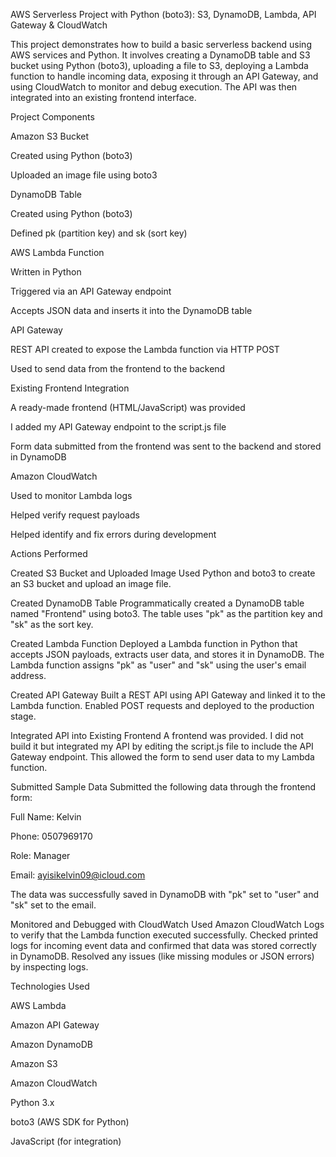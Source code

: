 AWS Serverless Project with Python (boto3): S3, DynamoDB, Lambda, API Gateway & CloudWatch

This project demonstrates how to build a basic serverless backend using AWS services and Python. It involves creating a DynamoDB table and S3 bucket using Python (boto3), uploading a file to S3, deploying a Lambda function to handle incoming data, exposing it through an API Gateway, and using CloudWatch to monitor and debug execution. The API was then integrated into an existing frontend interface.

Project Components

Amazon S3 Bucket

Created using Python (boto3)

Uploaded an image file using boto3

DynamoDB Table

Created using Python (boto3)

Defined pk (partition key) and sk (sort key)

AWS Lambda Function

Written in Python

Triggered via an API Gateway endpoint

Accepts JSON data and inserts it into the DynamoDB table

API Gateway

REST API created to expose the Lambda function via HTTP POST

Used to send data from the frontend to the backend

Existing Frontend Integration

A ready-made frontend (HTML/JavaScript) was provided

I added my API Gateway endpoint to the script.js file

Form data submitted from the frontend was sent to the backend and stored in DynamoDB

Amazon CloudWatch

Used to monitor Lambda logs

Helped verify request payloads

Helped identify and fix errors during development

Actions Performed

Created S3 Bucket and Uploaded Image
Used Python and boto3 to create an S3 bucket and upload an image file.

Created DynamoDB Table
Programmatically created a DynamoDB table named "Frontend" using boto3. The table uses "pk" as the partition key and "sk" as the sort key.

Created Lambda Function
Deployed a Lambda function in Python that accepts JSON payloads, extracts user data, and stores it in DynamoDB. The Lambda function assigns "pk" as "user" and "sk" using the user's email address.

Created API Gateway
Built a REST API using API Gateway and linked it to the Lambda function. Enabled POST requests and deployed to the production stage.

Integrated API into Existing Frontend
A frontend was provided. I did not build it but integrated my API by editing the script.js file to include the API Gateway endpoint. This allowed the form to send user data to my Lambda function.

Submitted Sample Data
Submitted the following data through the frontend form:

Full Name: Kelvin

Phone: 0507969170

Role: Manager

Email: ayisikelvin09@icloud.com

The data was successfully saved in DynamoDB with "pk" set to "user" and "sk" set to the email.

Monitored and Debugged with CloudWatch
Used Amazon CloudWatch Logs to verify that the Lambda function executed successfully. Checked printed logs for incoming event data and confirmed that data was stored correctly in DynamoDB. Resolved any issues (like missing modules or JSON errors) by inspecting logs.

Technologies Used

AWS Lambda

Amazon API Gateway

Amazon DynamoDB

Amazon S3

Amazon CloudWatch

Python 3.x

boto3 (AWS SDK for Python)

JavaScript (for integration)
